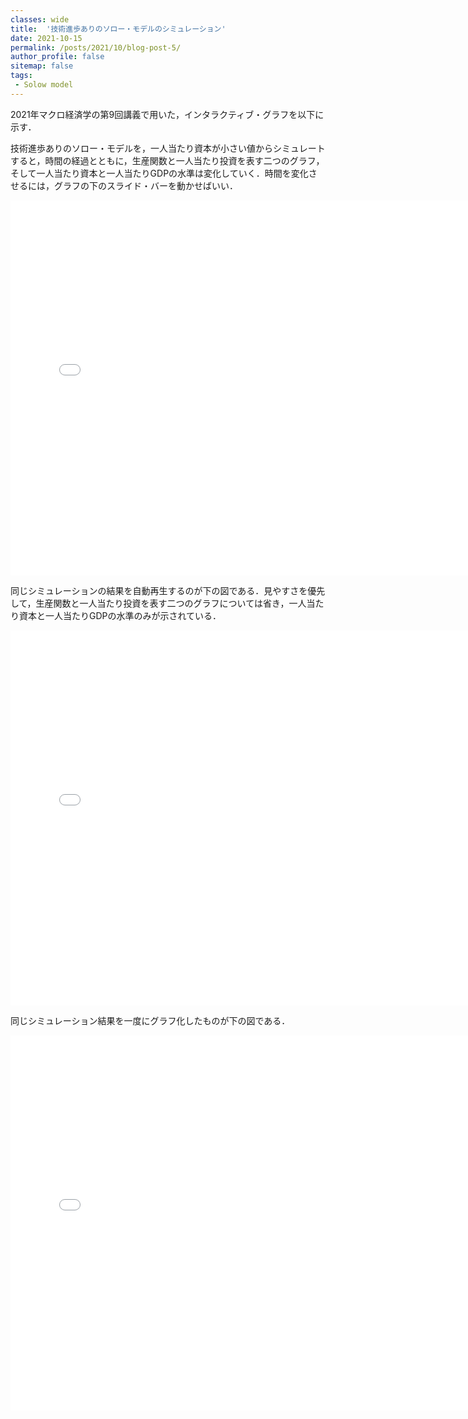 ```yaml
---
classes: wide
title:  '技術進歩ありのソロー・モデルのシミュレーション'
date: 2021-10-15
permalink: /posts/2021/10/blog-post-5/
author_profile: false
sitemap: false
tags: 
 - Solow model
---
```


2021年マクロ経済学の第9回講義で用いた，インタラクティブ・グラフを以下に示す．

技術進歩ありのソロー・モデルを，一人当たり資本が小さい値からシミュレートすると，時間の経過とともに，生産関数と一人当たり投資を表す二つのグラフ，そして一人当たり資本と一人当たりGDPの水準は変化していく．時間を変化させるには，グラフの下のスライド・バーを動かせばいい．

<iframe id="igraph" scrolling="no" style="border:none;" seamless="seamless" src="/files/fig-2021-10-18-blog-post-5/solow_simulation_growth.html" height="600"  width="150%"></iframe>

同じシミュレーションの結果を自動再生するのが下の図である．見やすさを優先して，生産関数と一人当たり投資を表す二つのグラフについては省き，一人当たり資本と一人当たりGDPの水準のみが示されている．

<iframe id="igraph" scrolling="no" style="border:none;" seamless="seamless" src="/files/fig-2021-10-18-blog-post-5/solow_simulation_growth2.html" height="600"  width="150%"></iframe>

同じシミュレーション結果を一度にグラフ化したものが下の図である．

<iframe id="igraph" scrolling="no" style="border:none;" seamless="seamless" src="/files/fig-2021-10-18-blog-post-5/solow_simulation_growth3.html" height="600"  width="150%"></iframe>



